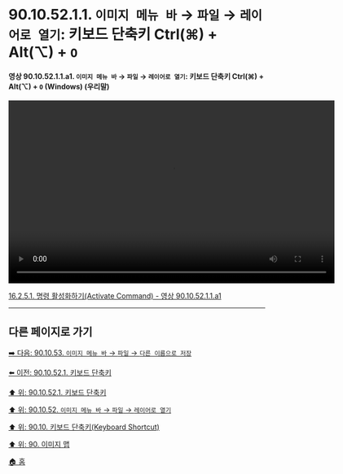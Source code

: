 # 90.10.52.1.1. `이미지 메뉴 바` → `파일` → `레이어로 열기`: 키보드 단축키 Ctrl(⌘) + Alt(⌥) + `O`

<a id="90-10-52-01-01-a1"></a>

#### 영상 90.10.52.1.1.a1. `이미지 메뉴 바` → `파일` → `레이어로 열기`: 키보드 단축키 Ctrl(⌘) + Alt(⌥) + `O` (Windows) (우리말)
<video controls="controls" width="640" height="360" src="https://github.com/user-attachments/assets/20ecc174-bc23-495a-869a-934d944e0068"></video>

[16.2.5.1. 명령 활성화하기(Activate Command) - 영상 90.10.52.1.1.a1](./16-02-05-01-activate_command.md#90-10-52-01-01-a1)

***

## 다른 페이지로 가기

[➡️ 다음: 90.10.53. `이미지 메뉴 바` → `파일` → `다른 이름으로 저장`](./90-10-53-00-menu_file_save_as.md)

[⬅️ 이전: 90.10.52.1. 키보드 단축키](./90-10-52-01-00-keyboard_shortcut.md)

[⬆️ 위: 90.10.52.1. 키보드 단축키](./90-10-52-01-00-keyboard_shortcut.md)

[⬆️ 위: 90.10.52. `이미지 메뉴 바` → `파일` → `레이어로 열기`](./90-10-52-00-menu_file_open_as_layers.md)

[⬆️ 위: 90.10. 키보드 단축키(Keyboard Shortcut)](./90-10-00-keyboard_shortcut.md)

[⬆️ 위: 90. 이미지 맵](./90-00-image-map.md)

[🏠 홈](./00-home.md)
